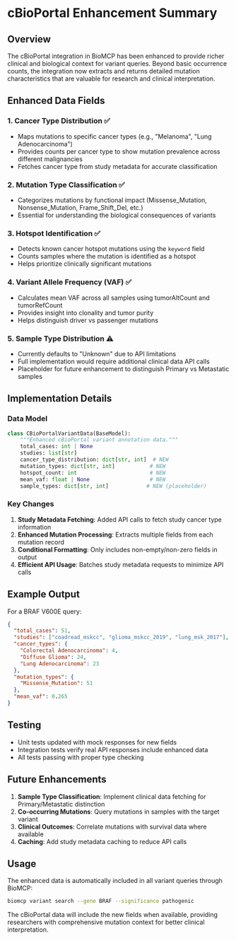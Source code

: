 # cBioPortal Enhancement Summary

## Overview
The cBioPortal integration in BioMCP has been enhanced to provide richer clinical and biological context for variant queries. Beyond basic occurrence counts, the integration now extracts and returns detailed mutation characteristics that are valuable for research and clinical interpretation.

## Enhanced Data Fields

### 1. **Cancer Type Distribution** ✅
- Maps mutations to specific cancer types (e.g., "Melanoma", "Lung Adenocarcinoma")
- Provides counts per cancer type to show mutation prevalence across different malignancies
- Fetches cancer type from study metadata for accurate classification

### 2. **Mutation Type Classification** ✅
- Categorizes mutations by functional impact (Missense_Mutation, Nonsense_Mutation, Frame_Shift_Del, etc.)
- Essential for understanding the biological consequences of variants

### 3. **Hotspot Identification** ✅
- Detects known cancer hotspot mutations using the `keyword` field
- Counts samples where the mutation is identified as a hotspot
- Helps prioritize clinically significant mutations

### 4. **Variant Allele Frequency (VAF)** ✅
- Calculates mean VAF across all samples using tumorAltCount and tumorRefCount
- Provides insight into clonality and tumor purity
- Helps distinguish driver vs passenger mutations

### 5. **Sample Type Distribution** ⚠️
- Currently defaults to "Unknown" due to API limitations
- Full implementation would require additional clinical data API calls
- Placeholder for future enhancement to distinguish Primary vs Metastatic samples

## Implementation Details

### Data Model
```python
class CBioPortalVariantData(BaseModel):
    """Enhanced cBioPortal variant annotation data."""
    total_cases: int | None
    studies: list[str]
    cancer_type_distribution: dict[str, int]  # NEW
    mutation_types: dict[str, int]           # NEW
    hotspot_count: int                       # NEW
    mean_vaf: float | None                   # NEW
    sample_types: dict[str, int]            # NEW (placeholder)
```

### Key Changes
1. **Study Metadata Fetching**: Added API calls to fetch study cancer type information
2. **Enhanced Mutation Processing**: Extracts multiple fields from each mutation record
3. **Conditional Formatting**: Only includes non-empty/non-zero fields in output
4. **Efficient API Usage**: Batches study metadata requests to minimize API calls

## Example Output
For a BRAF V600E query:
```json
{
  "total_cases": 51,
  "studies": ["coadread_mskcc", "glioma_mskcc_2019", "lung_msk_2017"],
  "cancer_types": {
    "Colorectal Adenocarcinoma": 4,
    "Diffuse Glioma": 24,
    "Lung Adenocarcinoma": 23
  },
  "mutation_types": {
    "Missense_Mutation": 51
  },
  "mean_vaf": 0.265
}
```

## Testing
- Unit tests updated with mock responses for new fields
- Integration tests verify real API responses include enhanced data
- All tests passing with proper type checking

## Future Enhancements
1. **Sample Type Classification**: Implement clinical data fetching for Primary/Metastatic distinction
2. **Co-occurring Mutations**: Query mutations in samples with the target variant
3. **Clinical Outcomes**: Correlate mutations with survival data where available
4. **Caching**: Add study metadata caching to reduce API calls

## Usage
The enhanced data is automatically included in all variant queries through BioMCP:
```bash
biomcp variant search --gene BRAF --significance pathogenic
```

The cBioPortal data will include the new fields when available, providing researchers with comprehensive mutation context for better clinical interpretation.